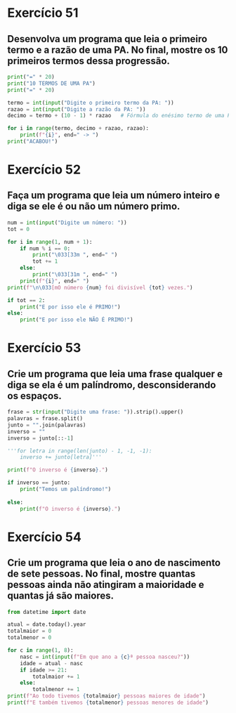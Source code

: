 # Exercício 51
## Desenvolva um programa que leia o primeiro termo e a razão de uma PA. No final, mostre os 10 primeiros termos dessa progressão.

```py
print("=" * 20)
print("10 TERMOS DE UMA PA")
print("=" * 20)

termo = int(input("Digite o primeiro termo da PA: ")) 
razao = int(input("Digite a razão da PA: "))
decimo = termo + (10 - 1) * razao	# Fórmula do enésimo termo de uma PA

for i in range(termo, decimo + razao, razao):
    print(f"{i}", end=" -> ")
print("ACABOU!")
```

# Exercício 52
## Faça um programa que leia um número inteiro e diga se ele é ou não um número primo.

```py
num = int(input("Digite um número: "))
tot = 0

for i in range(1, num + 1):
    if num % i == 0:
        print("\033[33m ", end=" ")
        tot += 1
    else:
        print("\033[31m ", end=" ")
    print(f"{i}", end=" ")
print(f"\n\033[mO número {num} foi divisível {tot} vezes.")

if tot == 2:
    print("E por isso ele é PRIMO!")
else:
    print("E por isso ele NÃO É PRIMO!")
```

# Exercício 53
## Crie um programa que leia uma frase qualquer e diga se ela é um palíndromo, desconsiderando os espaços.

```py
frase = str(input("Digite uma frase: ")).strip().upper()
palavras = frase.split()
junto = "".join(palavras)
inverso = ""
inverso = junto[::-1]

'''for letra in range(len(junto) - 1, -1, -1):
    inverso += junto[letra]'''

print(f"O inverso é {inverso}.")

if inverso == junto:
    print("Temos um palíndromo!")
    
else:
    print(f"O inverso é {inverso}.")
```

# Exercício 54
## Crie um programa que leia o ano de nascimento de sete pessoas. No final, mostre quantas pessoas ainda não atingiram a maioridade e quantas já são maiores.

```py
from datetime import date

atual = date.today().year
totalmaior = 0
totalmenor = 0

for c in range(1, 8):
    nasc = int(input(f"Em que ano a {c}ª pessoa nasceu?"))
    idade = atual - nasc
    if idade >= 21:
        totalmaior += 1
    else:
        totalmenor += 1
print(f"Ao todo tivemos {totalmaior} pessoas maiores de idade")
print(f"E também tivemos {totalmenor} pessoas menores de idade")
```